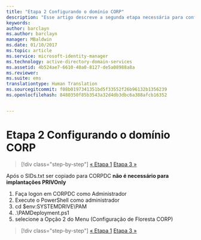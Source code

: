 ```yaml
---
title: "Etapa 2 Configurando o domínio CORP"
description: "Esse artigo descreve a segunda etapa necessária para configurar o domínio CORP, que envolve a execução de um script, após copiar sids.txt para o CORPDC"
keywords: 
author: barclayn
ms.author: barclayn
manager: MBaldwin
ms.date: 01/10/2017
ms.topic: article
ms.service: microsoft-identity-manager
ms.technology: active-directory-domain-services
ms.assetid: 4b524ae7-6610-40a0-8127-de5a08988a8a
ms.reviewer: 
ms.suite: ems
translationtype: Human Translation
ms.sourcegitcommit: f08b0197341351bd5f33552f26b96132b1356239
ms.openlocfilehash: 8480350f85b3543a32d4db3dbc6a388afcb16352


---
```


# <a name="step-2-configuring-the-corp-domain"></a>Etapa 2 Configurando o domínio CORP

>[!div class="step-by-step"]
[« Etapa 1](sp1-step1-configuring-priv-domain.md)
[Etapa 3 »](sp1-step3-installing-configuring-sql.md)

Após o SIDs.txt ser copiado para CORPDC **não é necessário para implantações PRIVOnly**

1. Faça logon em CORPDC como Administrador
2. Execute o PowerShell como administrador
3. cd $env:SYSTEMDRIVE\PAM
4. .\PAMDeployment.ps1
5. selecione a Opção 2 do Menu (Configuração de Floresta CORP)

>[!div class="step-by-step"]
[« Etapa 1](sp1-step1-configuring-priv-domain.md)
[Etapa 3 »](sp1-step3-installing-configuring-sql.md)



<!--HONumber=Jan17_HO2-->


